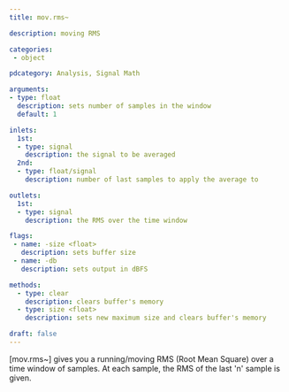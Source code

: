 ```yaml
---
title: mov.rms~

description: moving RMS

categories:
 - object

pdcategory: Analysis, Signal Math

arguments:
- type: float
  description: sets number of samples in the window
  default: 1

inlets:
  1st:
  - type: signal
    description: the signal to be averaged
  2nd:
  - type: float/signal
    description: number of last samples to apply the average to

outlets:
  1st:
  - type: signal
    description: the RMS over the time window

flags:
 - name: -size <float>
   description: sets buffer size
 - name: -db
   description: sets output in dBFS

methods:
  - type: clear
    description: clears buffer's memory
  - type: size <float>
    description: sets new maximum size and clears buffer's memory

draft: false
---
```


[mov.rms~] gives you a running/moving RMS (Root Mean Square) over a time window of samples. At each sample, the RMS of the last 'n' sample is given.
